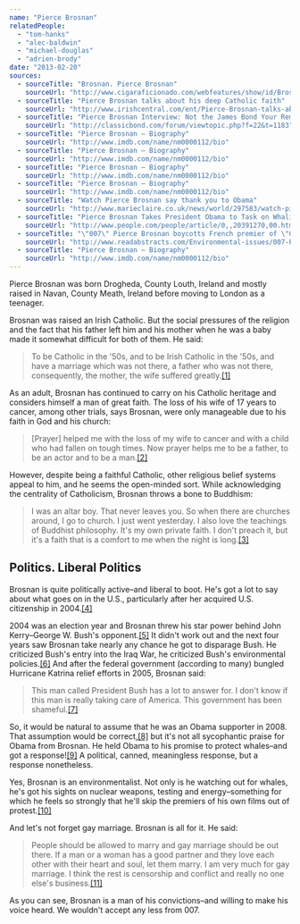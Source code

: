```yaml
---
name: "Pierce Brosnan"
relatedPeople:
  - "tom-hanks"
  - "alec-baldwin"
  - "michael-douglas"
  - "adrien-brody"
date: "2013-02-20"
sources:
  - sourceTitle: "Brosnan. Pierce Brosnan"
    sourceUrl: "http://www.cigaraficionado.com/webfeatures/show/id/Brosnan-Pierce-Brosnan_6003/p/2"
  - sourceTitle: "Pierce Brosnan talks about his deep Catholic faith"
    sourceUrl: "http://www.irishcentral.com/ent/Pierce-Brosnan-talks-about-his-deep-Catholic-faith-118983269.html?page=1"
  - sourceTitle: "Pierce Brosnan Interview: Not the James Bond Your Remember"
    sourceUrl: "http://classicbond.com/forum/viewtopic.php?f=22&t=1183"
  - sourceTitle: "Pierce Brosnan – Biography"
    sourceUrl: "http://www.imdb.com/name/nm0000112/bio"
  - sourceTitle: "Pierce Brosnan – Biography"
    sourceUrl: "http://www.imdb.com/name/nm0000112/bio"
  - sourceTitle: "Pierce Brosnan – Biography"
    sourceUrl: "http://www.imdb.com/name/nm0000112/bio"
  - sourceTitle: "Pierce Brosnan – Biography"
    sourceUrl: "http://www.imdb.com/name/nm0000112/bio"
  - sourceTitle: "Watch Pierce Brosnan say thank you to Obama"
    sourceUrl: "http://www.marieclaire.co.uk/news/world/297583/watch-pierce-brosnan-say-thank-you-to-obama.html"
  - sourceTitle: "Pierce Brosnan Takes President Obama to Task on Whaling Issue"
    sourceUrl: "http://www.people.com/people/article/0,,20391270,00.html"
  - sourceTitle: "\"007\" Pierce Brosnan boycotts French premier of \"Goldeneye.\""
    sourceUrl: "http://www.readabstracts.com/Environmental-issues/007-Pierce-Brosnan-boycotts-French-premiere-of-GoldeneyePierce-Brosnan-joins-Greenpeace-to-protest-F.html"
  - sourceTitle: "Pierce Brosnan – Biography"
    sourceUrl: "http://www.imdb.com/name/nm0000112/bio"
---
```


Pierce Brosnan was born Drogheda, County Louth, Ireland and mostly raised in Navan, County Meath, Ireland before moving to London as a teenager.

Brosnan was raised an Irish Catholic. But the social pressures of the religion and the fact that his father left him and his mother when he was a baby made it somewhat difficult for both of them. He said:

>To be Catholic in the '50s, and to be Irish Catholic in the '50s, and have a marriage which was not there, a father who was not there, consequently, the mother, the wife suffered greatly.<a class="source-citation" href="http://www.cigaraficionado.com/webfeatures/show/id/Brosnan-Pierce-Brosnan_6003/p/2" title="Brosnan. Pierce Brosnan">[1]</a>

As an adult, Brosnan has continued to carry on his Catholic heritage and considers himself a man of great faith. The loss of his wife of 17 years to cancer, among other trials, says Brosnan, were only manageable due to his faith in God and his church:

>[Prayer] helped me with the loss of my wife to cancer and with a child who had fallen on tough times. Now prayer helps me to be a father, to be an actor and to be a man.<a class="source-citation" href="http://www.irishcentral.com/ent/Pierce-Brosnan-talks-about-his-deep-Catholic-faith-118983269.html?page=1" title="Pierce Brosnan talks about his deep Catholic faith">[2]</a>

However, despite being a faithful Catholic, other religious belief systems appeal to him, and he seems the open-minded sort. While acknowledging the centrality of Catholicism, Brosnan throws a bone to Buddhism:

>I was an altar boy. That never leaves you. So when there are churches around, I go to church. I just went yesterday. I also love the teachings of Buddhist philosophy. It's my own private faith. I don't preach it, but it's a faith that is a comfort to me when the night is long.<a class="source-citation" href="http://classicbond.com/forum/viewtopic.php?f=22&t=1183" title="Pierce Brosnan Interview: Not the James Bond Your Remember">[3]</a>

## 

## Politics. Liberal Politics

Brosnan is quite politically active–and liberal to boot. He's got a lot to say about what goes on in the U.S., particularly after her acquired U.S. citizenship in 2004.<a class="source-citation" href="http://www.imdb.com/name/nm0000112/bio" title="Pierce Brosnan – Biography">[4]</a>

2004 was an election year and Brosnan threw his star power behind John Kerry–George W. Bush's opponent.<a class="source-citation" href="http://www.imdb.com/name/nm0000112/bio" title="Pierce Brosnan – Biography">[5]</a> It didn't work out and the next four years saw Brosnan take nearly any chance he got to disparage Bush. He criticized Bush's entry into the Iraq War, he criticized Bush's environmental policies.<a class="source-citation" href="http://www.imdb.com/name/nm0000112/bio" title="Pierce Brosnan – Biography">[6]</a> And after the federal government (according to many) bungled Hurricane Katrina relief efforts in 2005, Brosnan said:

>This man called President Bush has a lot to answer for. I don't know if this man is really taking care of America. This government has been shameful.<a class="source-citation" href="http://www.imdb.com/name/nm0000112/bio" title="Pierce Brosnan – Biography">[7]</a>

So, it would be natural to assume that he was an Obama supporter in 2008. That assumption would be correct,<a class="source-citation" href="http://www.marieclaire.co.uk/news/world/297583/watch-pierce-brosnan-say-thank-you-to-obama.html" title="Watch Pierce Brosnan say thank you to Obama">[8]</a> but it's not all sycophantic praise for Obama from Brosnan. He held Obama to his promise to protect whales–and got a response!<a class="source-citation" href="http://www.people.com/people/article/0,,20391270,00.html" title="Pierce Brosnan Takes President Obama to Task on Whaling Issue">[9]</a> A political, canned, meaningless response, but a response nonetheless.

Yes, Brosnan is an environmentalist. Not only is he watching out for whales, he's got his sights on nuclear weapons, testing and energy–something for which he feels so strongly that he'll skip the premiers of his own films out of protest.<a class="source-citation" href="http://www.readabstracts.com/Environmental-issues/007-Pierce-Brosnan-boycotts-French-premiere-of-GoldeneyePierce-Brosnan-joins-Greenpeace-to-protest-F.html" title="&quot;007&quot; Pierce Brosnan boycotts French premier of &quot;Goldeneye.&quot;">[10]</a>

And let's not forget gay marriage. Brosnan is all for it. He said:

>People should be allowed to marry and gay marriage should be out there. If a man or a woman has a good partner and they love each other with their heart and soul, let them marry. I am very much for gay marriage. I think the rest is censorship and conflict and really no one else's business.<a class="source-citation" href="http://www.imdb.com/name/nm0000112/bio" title="Pierce Brosnan – Biography">[11]</a>

As you can see, Brosnan is a man of his convictions–and willing to make his voice heard. We wouldn't accept any less from 007.